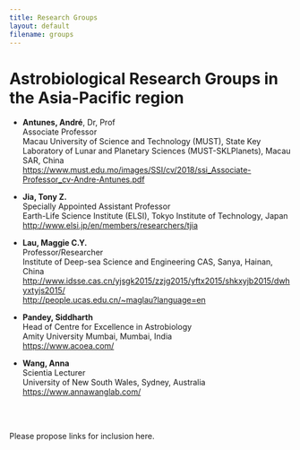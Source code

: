 ```yaml
---
title: Research Groups
layout: default
filename: groups
--- 
```


# Astrobiological Research Groups in the Asia-Pacific region

* **Antunes, André**, Dr, Prof<br>
  Associate Professor<br>
  Macau University of Science and Technology (MUST), State Key Laboratory of Lunar and Planetary Sciences (MUST-SKLPlanets), Macau SAR, China<br>
  <a href="https://www.must.edu.mo/images/SSI/cv/2018/ssi_Associate-Professor_cv-Andre-Antunes.pdf" target="_blank">https://www.must.edu.mo/images/SSI/cv/2018/ssi_Associate-Professor_cv-Andre-Antunes.pdf</a>

* **Jia, Tony Z.**<br>
  Specially Appointed Assistant Professor<br>
  Earth-Life Science Institute (ELSI), Tokyo Institute of Technology, Japan<br>
  <a href="http://www.elsi.jp/en/members/researchers/tjia" target="_blank">http://www.elsi.jp/en/members/researchers/tjia</a>

* **Lau, Maggie C.Y.**<br>
  Professor/Researcher<br>
  Institute of Deep-sea Science and Engineering CAS, Sanya, Hainan, China<br>
  <a href="http://www.idsse.cas.cn/yjsgk2015/zzjg2015/yftx2015/shkxyjb2015/dwhyxtyjs2015/" target="_blank">http://www.idsse.cas.cn/yjsgk2015/zzjg2015/yftx2015/shkxyjb2015/dwhyxtyjs2015/</a><br>
  <a href="http://people.ucas.edu.cn/~maglau?language=en" target="_blank">http://people.ucas.edu.cn/~maglau?language=en</a>

* **Pandey, Siddharth**<br>
  Head of Centre for Excellence in Astrobiology<br>
  Amity University Mumbai, Mumbai, India<br>
  <a href="https://www.acoea.com/" target="_blank">https://www.acoea.com/</a>

* **Wang, Anna**<br>
  Scientia Lecturer<br>
  University of New South Wales, Sydney, Australia<br>
  <a href="https://www.annawanglab.com/" target="_blank">https://www.annawanglab.com/</a>


<!--
<a href="" target="_blank"></a>
-->

<br>
<br>

Please propose links for inclusion here.


